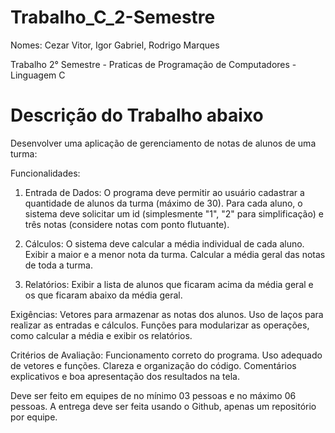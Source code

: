 # Trabalho_C_2-Semestre

Nomes: Cezar Vitor, Igor Gabriel, Rodrigo Marques

Trabalho 2° Semestre - Praticas de Programação de Computadores - Linguagem C

# Descrição do Trabalho abaixo

Desenvolver uma aplicação de gerenciamento de notas de alunos de uma turma:

Funcionalidades:
1. Entrada de Dados:
O programa deve permitir ao usuário cadastrar a quantidade de alunos da turma (máximo de 30).
Para cada aluno, o sistema deve solicitar um id (simplesmente "1", "2" para simplificação) e três notas (considere notas com ponto flutuante).

2. Cálculos:
O sistema deve calcular a média individual de cada aluno.
Exibir a maior e a menor nota da turma.
Calcular a média geral das notas de toda a turma.

3. Relatórios:
Exibir a lista de alunos que ficaram acima da média geral e os que ficaram abaixo da média geral.

Exigências:
Vetores para armazenar as notas dos alunos.
Uso de laços para realizar as entradas e cálculos.
Funções para modularizar as operações, como calcular a média e exibir os relatórios.

Critérios de Avaliação:
Funcionamento correto do programa.
Uso adequado de vetores e funções.
Clareza e organização do código.
Comentários explicativos e boa apresentação dos resultados na tela.

Deve ser feito em equipes de no mínimo 03 pessoas e no máximo 06 pessoas.
A entrega deve ser feita usando o Github, apenas um repositório por equipe.
